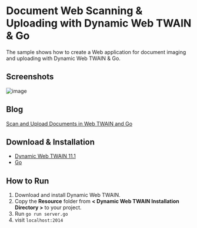Document Web Scanning & Uploading with Dynamic Web TWAIN & Go
=======================================================================

The sample shows how to create a Web application for document imaging and uploading with Dynamic Web TWAIN & Go.

Screenshots
-----------
![image](http://www.codepool.biz/wp-content/uploads/2014/11/nodejs_dwt.png)

Blog
-----
[Scan and Upload Documents in Web TWAIN and Go][3]

Download & Installation
-----------------------
* [Dynamic Web TWAIN 11.1][1]
* [Go][2]

How to Run
-----------
1. Download and install Dynamic Web TWAIN.
2. Copy the **Resource** folder from **< Dynamic Web TWAIN Installation Directory >** to your project.
3. Run `go run server.go`
4. visit `localhost:2014`

[1]:http://www.dynamsoft.com/Downloads/WebTWAIN_Download.aspx
[2]:https://golang.org/dl/
[3]:http://www.codepool.biz/twain/scan-and-upload-documents-in-web-twain-and-go.html
